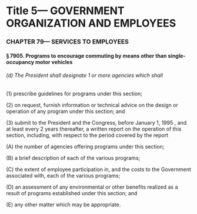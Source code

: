 
# Title 5— GOVERNMENT ORGANIZATION AND EMPLOYEES
### CHAPTER 79— SERVICES TO EMPLOYEES
#### § 7905. Programs to encourage commuting by means other than single-occupancy motor vehicles
###### (d) The President shall designate 1 or more agencies which shall

(1) prescribe guidelines for programs under this section;

(2) on request, furnish information or technical advice on the design or operation of any program under this section; and

(3) submit to the President and the Congress, before January 1, 1995 , and at least every 2 years thereafter, a written report on the operation of this section, including, with respect to the period covered by the report

(A) the number of agencies offering programs under this section;

(B) a brief description of each of the various programs;

(C) the extent of employee participation in, and the costs to the Government associated with, each of the various programs;

(D) an assessment of any environmental or other benefits realized as a result of programs established under this section; and

(E) any other matter which may be appropriate.
